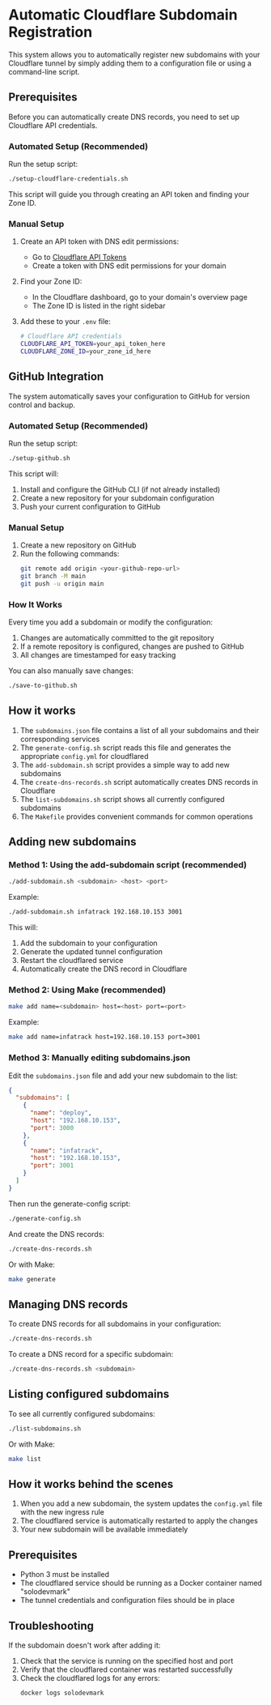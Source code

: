# Automatic Cloudflare Subdomain Registration

This system allows you to automatically register new subdomains with your Cloudflare tunnel by simply adding them to a configuration file or using a command-line script.

## Prerequisites

Before you can automatically create DNS records, you need to set up Cloudflare API credentials.

### Automated Setup (Recommended)

Run the setup script:
```bash
./setup-cloudflare-credentials.sh
```

This script will guide you through creating an API token and finding your Zone ID.

### Manual Setup

1. Create an API token with DNS edit permissions:
   - Go to [Cloudflare API Tokens](https://dash.cloudflare.com/profile/api-tokens)
   - Create a token with DNS edit permissions for your domain

2. Find your Zone ID:
   - In the Cloudflare dashboard, go to your domain's overview page
   - The Zone ID is listed in the right sidebar

3. Add these to your `.env` file:
   ```bash
   # Cloudflare API credentials
   CLOUDFLARE_API_TOKEN=your_api_token_here
   CLOUDFLARE_ZONE_ID=your_zone_id_here
   ```

## GitHub Integration

The system automatically saves your configuration to GitHub for version control and backup.

### Automated Setup (Recommended)

Run the setup script:
```bash
./setup-github.sh
```

This script will:
1. Install and configure the GitHub CLI (if not already installed)
2. Create a new repository for your subdomain configuration
3. Push your current configuration to GitHub

### Manual Setup

1. Create a new repository on GitHub
2. Run the following commands:
   ```bash
   git remote add origin <your-github-repo-url>
   git branch -M main
   git push -u origin main
   ```

### How It Works

Every time you add a subdomain or modify the configuration:
1. Changes are automatically committed to the git repository
2. If a remote repository is configured, changes are pushed to GitHub
3. All changes are timestamped for easy tracking

You can also manually save changes:
```bash
./save-to-github.sh
```

## How it works

1. The `subdomains.json` file contains a list of all your subdomains and their corresponding services
2. The `generate-config.sh` script reads this file and generates the appropriate `config.yml` for cloudflared
3. The `add-subdomain.sh` script provides a simple way to add new subdomains
4. The `create-dns-records.sh` script automatically creates DNS records in Cloudflare
5. The `list-subdomains.sh` script shows all currently configured subdomains
6. The `Makefile` provides convenient commands for common operations

## Adding new subdomains

### Method 1: Using the add-subdomain script (recommended)

```bash
./add-subdomain.sh <subdomain> <host> <port>
```

Example:
```bash
./add-subdomain.sh infatrack 192.168.10.153 3001
```

This will:
1. Add the subdomain to your configuration
2. Generate the updated tunnel configuration
3. Restart the cloudflared service
4. Automatically create the DNS record in Cloudflare

### Method 2: Using Make (recommended)

```bash
make add name=<subdomain> host=<host> port=<port>
```

Example:
```bash
make add name=infatrack host=192.168.10.153 port=3001
```

### Method 3: Manually editing subdomains.json

Edit the `subdomains.json` file and add your new subdomain to the list:

```json
{
  "subdomains": [
    {
      "name": "deploy",
      "host": "192.168.10.153",
      "port": 3000
    },
    {
      "name": "infatrack",
      "host": "192.168.10.153",
      "port": 3001
    }
  ]
}
```

Then run the generate-config script:
```bash
./generate-config.sh
```

And create the DNS records:
```bash
./create-dns-records.sh
```

Or with Make:
```bash
make generate
```

## Managing DNS records

To create DNS records for all subdomains in your configuration:
```bash
./create-dns-records.sh
```

To create a DNS record for a specific subdomain:
```bash
./create-dns-records.sh <subdomain>
```

## Listing configured subdomains

To see all currently configured subdomains:

```bash
./list-subdomains.sh
```

Or with Make:
```bash
make list
```

## How it works behind the scenes

1. When you add a new subdomain, the system updates the `config.yml` file with the new ingress rule
2. The cloudflared service is automatically restarted to apply the changes
3. Your new subdomain will be available immediately

## Prerequisites

- Python 3 must be installed
- The cloudflared service should be running as a Docker container named "solodevmark"
- The tunnel credentials and configuration files should be in place

## Troubleshooting

If the subdomain doesn't work after adding it:

1. Check that the service is running on the specified host and port
2. Verify that the cloudflared container was restarted successfully
3. Check the cloudflared logs for any errors:
   ```bash
   docker logs solodevmark
   ```